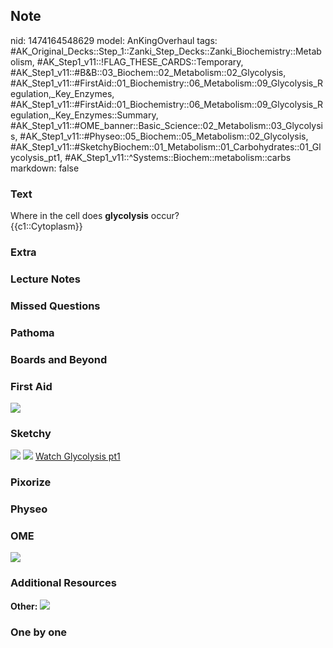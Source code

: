 ## Note
nid: 1474164548629
model: AnKingOverhaul
tags: #AK_Original_Decks::Step_1::Zanki_Step_Decks::Zanki_Biochemistry::Metabolism, #AK_Step1_v11::!FLAG_THESE_CARDS::Temporary, #AK_Step1_v11::#B&B::03_Biochem::02_Metabolism::02_Glycolysis, #AK_Step1_v11::#FirstAid::01_Biochemistry::06_Metabolism::09_Glycolysis_Regulation,_Key_Enzymes, #AK_Step1_v11::#FirstAid::01_Biochemistry::06_Metabolism::09_Glycolysis_Regulation,_Key_Enzymes::Summary, #AK_Step1_v11::#OME_banner::Basic_Science::02_Metabolism::03_Glycolysis, #AK_Step1_v11::#Physeo::05_Biochem::05_Metabolism::02_Glycolysis, #AK_Step1_v11::#SketchyBiochem::01_Metabolism::01_Carbohydrates::01_Glycolysis_pt1, #AK_Step1_v11::^Systems::Biochem::metabolism::carbs
markdown: false

### Text
<div>
  Where in the cell does <b>glycolysis</b> occur?
</div>
<div>
  {{c1::Cytoplasm}}
</div>

### Extra


### Lecture Notes


### Missed Questions


### Pathoma


### Boards and Beyond


### First Aid
<img src="tmp3q_e8X.png">

### Sketchy
<img src="Screen%20Shot%202021-01-07%20at%2014.39.44.jpg">
<img src="Screen%20Shot%202021-01-07%20at%2014.44.57.jpg"> <a href=
"https://dashboard.sketchy.com/study/medical/courses/medical-biochemistry/units/medical-biochemistry-metabolism/videos/medical-biochemistry-metabolism-carbohydrates-glycolysis-part-1?utm_source=anki&utm_medium=partnership&utm_campaign=february_update&utm_content=medical">
Watch Glycolysis pt1</a>

### Pixorize


### Physeo


### OME
<div class="ome-widget">
  <a href=
  "https://onlinemeded.org/spa/metabolism/glycolysis/acquire?ref=anki">
  <img src="_OME_AnkiFlashcards_Lesson_5.png"></a>
</div>

### Additional Resources
<b>Other:</b> <img src="tmp7XL_EC.png">

### One by one

